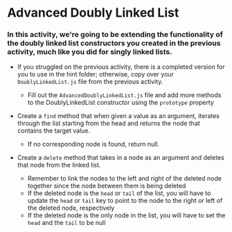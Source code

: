 # Advanced Doubly Linked List

### In this activity, we're going to be extending the functionality of the doubly linked list constructors you created in the previous activity, much like you did for singly linked lists.

* If you struggled on the previous activity, there is a completed version for you to use in the hint folder; otherwise, copy over your `DoublyLinkedList.js` file from the previous activity.
    * Fill out the `AdvancedDoublyLinkedList.js` file and add more methods to the DoublyLinkedList constructor using the `prototype` property

* Create a `find` method that when given a value as an argument, iterates through the list starting from the head and returns the node that contains the target value.
    * If no corresponding node is found, return null.

* Create a `delete` method that takes in a node as an argument and deletes that node from the linked list.
    * Remember to link the nodes to the left and right of the deleted node together since the node between them is being deleted
    * If the deleted node is the `head` or `tail` of the list, you will have to update the `head` or `tail` key to point to the node to the right or left of the deleted node, respectively
    * If the deleted node is the only node in the list, you will have to set the `head` and the `tail` to be null
